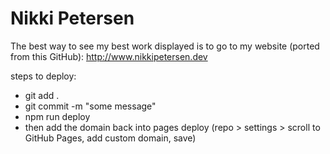 # Nikki Petersen
The best way to see my best work displayed is to go to my website (ported from this GitHub):  http://www.nikkipetersen.dev

steps to deploy:

* git add .
* git commit -m "some message"
* npm run deploy
* then add the domain back into pages deploy (repo > settings > scroll to GitHub Pages, add custom domain, save)
